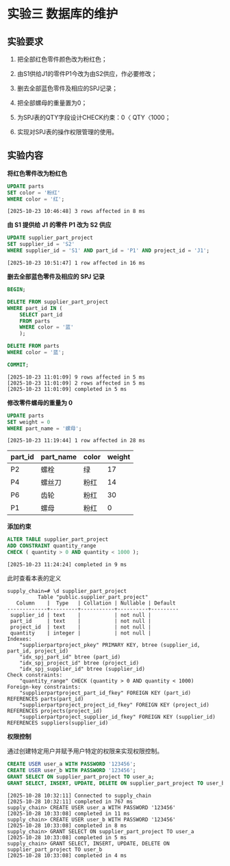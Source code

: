 # 实验三 数据库的维护

## 实验要求

1. 把全部红色零件颜色改为粉红色；

2. 由S1供给J1的零件P1今改为由S2供应，作必要修改；

3. 删去全部蓝色零件及相应的SPJ记录；

4. 把全部螺母的重量置为0；

5. 为SPJ表的QTY字段设计CHECK约束：0〈 QTY〈1000；

6. 实现对SPJ表的操作权限管理的使用。

## 实验内容

**将红色零件改为粉红色**

```sql
UPDATE parts
SET color = '粉红'
WHERE color = '红';
```

```
[2025-10-23 10:46:48] 3 rows affected in 8 ms
```

**由 S1 提供给 J1 的零件 P1 改为 S2 供应**

```sql
UPDATE supplier_part_project
SET supplier_id = 'S2'
WHERE supplier_id = 'S1' AND part_id = 'P1' AND project_id = 'J1';
```

```
[2025-10-23 10:51:47] 1 row affected in 16 ms
```

**删去全部蓝色零件及相应的 SPJ 记录**

```sql
BEGIN;

DELETE FROM supplier_part_project
WHERE part_id IN (
    SELECT part_id
    FROM parts
    WHERE color = '蓝'
    );

DELETE FROM parts
WHERE color = '蓝';

COMMIT;
```

```
[2025-10-23 11:01:09] 9 rows affected in 5 ms
[2025-10-23 11:01:09] 2 rows affected in 5 ms
[2025-10-23 11:01:09] completed in 5 ms
```

**修改零件螺母的重量为 0**

```sql
UPDATE parts
SET weight = 0
WHERE part_name = '螺母';
```

```
[2025-10-23 11:19:44] 1 row affected in 28 ms
```

| part\_id | part\_name | color | weight |
|:-------- |:---------- |:----- |:------ |
| P2       | 螺栓         | 绿     | 17     |
| P4       | 螺丝刀        | 粉红    | 14     |
| P6       | 齿轮         | 粉红    | 30     |
| P1       | 螺母         | 粉红    | 0      |

**添加约束**

```sql
ALTER TABLE supplier_part_project
ADD CONSTRAINT quantity_range
CHECK ( quantity > 0 AND quantity < 1000 );
```

```
[2025-10-23 11:24:24] completed in 9 ms
```

此时查看本表的定义

```
supply_chain=# \d supplier_part_project 
          Table "public.supplier_part_project"
   Column    |  Type   | Collation | Nullable | Default 
-------------+---------+-----------+----------+---------
 supplier_id | text    |           | not null | 
 part_id     | text    |           | not null | 
 project_id  | text    |           | not null | 
 quantity    | integer |           | not null | 
Indexes:
    "supplierpartproject_pkey" PRIMARY KEY, btree (supplier_id, part_id, project_id)
    "idx_spj_part_id" btree (part_id)
    "idx_spj_project_id" btree (project_id)
    "idx_spj_supplier_id" btree (supplier_id)
Check constraints:
    "quantity_range" CHECK (quantity > 0 AND quantity < 1000)
Foreign-key constraints:
    "supplierpartproject_part_id_fkey" FOREIGN KEY (part_id) REFERENCES parts(part_id)
    "supplierpartproject_project_id_fkey" FOREIGN KEY (project_id) REFERENCES projects(project_id)
    "supplierpartproject_supplier_id_fkey" FOREIGN KEY (supplier_id) REFERENCES suppliers(supplier_id)
```

**权限控制**

通过创建特定用户并赋予用户特定的权限来实现权限控制。

```sql
CREATE USER user_a WITH PASSWORD '123456';
CREATE USER user_b WITH PASSWORD '123456';
GRANT SELECT ON supplier_part_project TO user_a;
GRANT SELECT, INSERT, UPDATE, DELETE ON supplier_part_project TO user_b;
```

```
[2025-10-28 10:32:11] Connected to supply_chain
[2025-10-28 10:32:11] completed in 767 ms
supply_chain> CREATE USER user_a WITH PASSWORD '123456'
[2025-10-28 10:33:08] completed in 11 ms
supply_chain> CREATE USER user_b WITH PASSWORD '123456'
[2025-10-28 10:33:08] completed in 8 ms
supply_chain> GRANT SELECT ON supplier_part_project TO user_a
[2025-10-28 10:33:08] completed in 5 ms
supply_chain> GRANT SELECT, INSERT, UPDATE, DELETE ON supplier_part_project TO user_b
[2025-10-28 10:33:08] completed in 4 ms
```
